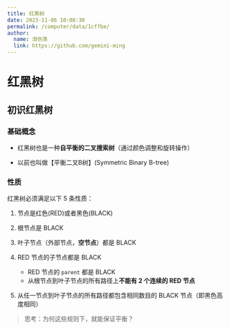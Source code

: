 ```yaml
---
title: 红黑树
date: 2023-11-06 10:08:30
permalink: /computer/data/1cffbe/
author: 
  name: 泪伤荡
  link: https://github.com/gemini-ming
---
```

# 红黑树

## 初识红黑树

### 基础概念

- 红黑树也是一种**自平衡的二叉搜索树**（通过颜色调整和旋转操作）

- 以前也叫做【平衡二叉B树】(Symmetric Binary B-tree)

### 性质

红黑树必须满足以下 5 条性质：

1. 节点是红色(RED)或者黑色(BLACK)
2. 根节点是 BLACK
3. 叶子节点（外部节点，**空节点**）都是 BLACK
4. RED 节点的子节点都是 BLACK 
   - RED 节点的 `parent` 都是 BLACK 
   - 从根节点到叶子节点的所有路径上**不能有 2 个连续的 RED 节点**

5. 从任一节点到叶子节点的所有路径都包含相同数目的 BLACK 节点（即黑色高度相同）

> 思考：为何这些规则下，就能保证平衡？